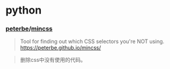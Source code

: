 # python

### [peterbe](https://github.com/peterbe)/[mincss](https://github.com/peterbe/mincss)

> Tool for finding out which CSS selectors you're NOT using. https://peterbe.github.io/mincss/

> 删除css中没有使用的代码。

